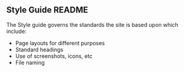 ## Style Guide README

The Style guide governs the standards the site is based upon which include:

* Page layouts for different purposes
* Standard headings
* Use of screenshots, icons, etc
* File naming
